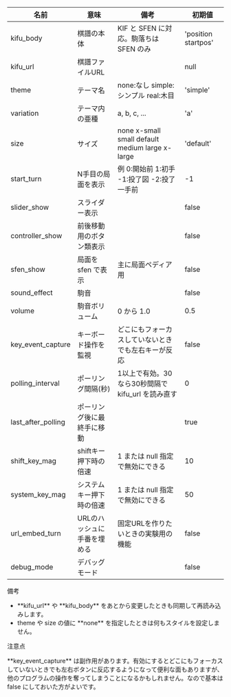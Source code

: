 | 名前                       | 意味                        | 備考                                                 | 初期値              |
|----------------------------|-----------------------------|------------------------------------------------------|---------------------|
| kifu_body                  | 棋譜の本体                  | KIF と SFEN に対応。駒落ちは SFEN のみ               | 'position startpos' |
| kifu_url                   | 棋譜ファイルURL             |                                                      | null                |
| theme                      | テーマ名                    | none:なし simple:シンプル real:木目                  | 'simple'            |
| variation                  | テーマ内の亜種              | a, b, c, ...                                         | 'a'                 |
| size                       | サイズ                      | none x-small small default medium large x-large      | 'default'           |
| start_turn                 | N手目の局面を表示           | 例 0:開始前 1:初手 -1:投了図 -2:投了一手前           | -1                  |
| slider_show                | スライダー表示              |                                                      | false               |
| controller_show            | 前後移動用のボタン類表示    |                                                      | false               |
| sfen_show                  | 局面を sfen で表示          | 主に局面ペディア用                                   | false               |
| sound_effect               | 駒音                        |                                                      | false               |
| volume                     | 駒音ボリューム              | 0 から 1.0                                           | 0.5                 |
| key_event_capture          | キーボード操作を監視        | どこにもフォーカスしていないときでも左右キーが反応   | false               |
| polling_interval           | ポーリング間隔(秒)          | 1以上で有効。30 なら30秒間隔で kifu_url を読み直す   | 0                   |
| last_after_polling         | ポーリング後に最終手に移動  |                                                      | true                |
| shift_key_mag              | shiftキー押下時の倍速       | 1 または null 指定で無効にできる                     | 10                  |
| system_key_mag             | システムキー押下時の倍速    | 1 または null 指定で無効にできる                     | 50                  |
| url_embed_turn             | URLのハッシュに手番を埋める | 固定URLを作りたいときの実験用の機能                  | false               |
| debug_mode                 | デバッグモード              |                                                      | false               |

<article class="message is-info">
  <div class="message-header">
    <p>備考</p>
  </div>
  <div class="message-body">
    <ul>
      <li>**kifu_url** や **kifu_body** をあとから変更したときも同期して再読み込みします。</li>
      <li>theme や size の値に **none** を指定したときは何もスタイルを設定しません。</li>
    </ul>
  </div>
</article>

<article class="message is-warning">
  <div class="message-header">
    <p>注意点</p>
  </div>
  <div class="message-body">
    **key_event_capture** は副作用があります。有効にするとどこにもフォーカスしていないときでも左右ボタンに反応するようになって便利な面もありますが、他のプログラムの操作を奪ってしまうことになるかもしれません。なので基本は false にしておいた方がよいです。
  </div>
</article>
